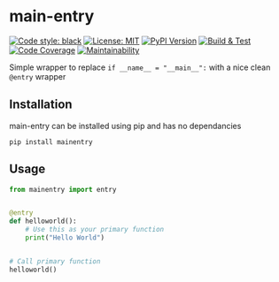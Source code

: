 

# main-entry


[![Code style: black](https://img.shields.io/badge/code%20style-black-000000.svg)](https://github.com/psf/black)
[![License: MIT](https://img.shields.io/badge/License-MIT-yellow.svg)](https://opensource.org/licenses/MIT)
[![PyPI Version][pypi-image]][pypi-url]
[![Build & Test](https://github.com/fanoway/main-entry/actions/workflows/build.yaml/badge.svg)](https://github.com/fanoway/main-entry/actions/workflows/build.yaml)
[![Code Coverage][coverage-image]][coverage-url]
[![Maintainability](https://api.codeclimate.com/v1/badges/49aeb04337c28d1b1016/maintainability)](https://codeclimate.com/github/fanoway/main-entry/maintainability)

[pypi-image]: https://img.shields.io/pypi/v/podsearch
[pypi-url]: https://pypi.org/project/mainentry/
[coverage-image]: https://codecov.io/gh/fanoway/main-entry/branch/main/graph/badge.svg
[coverage-url]: https://codeclimate.com/github/fanoway/main-entry/maintainability


Simple wrapper to replace `if __name__ = "__main__":` with a nice clean `@entry` wrapper

## Installation

main-entry can be installed using pip and has no dependancies

```
pip install mainentry
```

## Usage

```python
from mainentry import entry


@entry
def helloworld():
    # Use this as your primary function
    print("Hello World")


# Call primary function
helloworld()


```


